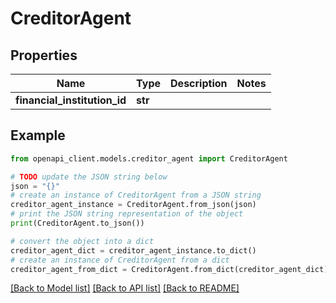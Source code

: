 # CreditorAgent


## Properties

Name | Type | Description | Notes
------------ | ------------- | ------------- | -------------
**financial_institution_id** | **str** |  | 

## Example

```python
from openapi_client.models.creditor_agent import CreditorAgent

# TODO update the JSON string below
json = "{}"
# create an instance of CreditorAgent from a JSON string
creditor_agent_instance = CreditorAgent.from_json(json)
# print the JSON string representation of the object
print(CreditorAgent.to_json())

# convert the object into a dict
creditor_agent_dict = creditor_agent_instance.to_dict()
# create an instance of CreditorAgent from a dict
creditor_agent_from_dict = CreditorAgent.from_dict(creditor_agent_dict)
```
[[Back to Model list]](../README.md#documentation-for-models) [[Back to API list]](../README.md#documentation-for-api-endpoints) [[Back to README]](../README.md)


